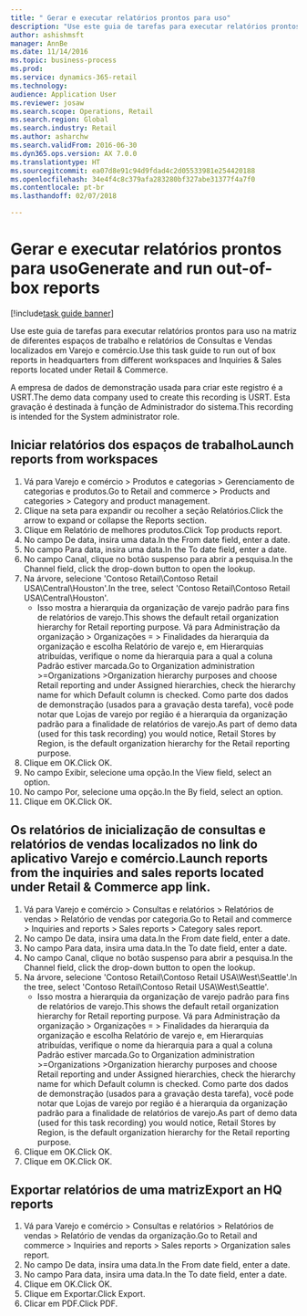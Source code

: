 ```yaml
--- 
title: " Gerar e executar relatórios prontos para uso"
description: "Use este guia de tarefas para executar relatórios prontos para uso na matriz de diferentes espaços de trabalho e relatórios de Consultas e Vendas localizados em Varejo e comércio."
author: ashishmsft
manager: AnnBe
ms.date: 11/14/2016
ms.topic: business-process
ms.prod: 
ms.service: dynamics-365-retail
ms.technology: 
audience: Application User
ms.reviewer: josaw
ms.search.scope: Operations, Retail
ms.search.region: Global
ms.search.industry: Retail
ms.author: asharchw
ms.search.validFrom: 2016-06-30
ms.dyn365.ops.version: AX 7.0.0
ms.translationtype: HT
ms.sourcegitcommit: ea07d8e91c94d9fdad4c2d05533981e254420188
ms.openlocfilehash: 34e4f4c8c379afa283280bf327abe31377f4a7f0
ms.contentlocale: pt-br
ms.lasthandoff: 02/07/2018

---
```

# <a name="generate-and-run-out-of-box-reports"></a><span data-ttu-id="5a7a0-103"> Gerar e executar relatórios prontos para uso</span><span class="sxs-lookup"><span data-stu-id="5a7a0-103">Generate and run out-of-box reports</span></span>

[!include[task guide banner](../includes/task-guide-banner.md)]

<span data-ttu-id="5a7a0-104">Use este guia de tarefas para executar relatórios prontos para uso na matriz de diferentes espaços de trabalho e relatórios de Consultas e Vendas localizados em Varejo e comércio.</span><span class="sxs-lookup"><span data-stu-id="5a7a0-104">Use this task guide to run out of box reports in headquarters from different workspaces and Inquiries & Sales reports located under Retail & Commerce.</span></span>



<span data-ttu-id="5a7a0-105">A empresa de dados de demonstração usada para criar este registro é a USRT.</span><span class="sxs-lookup"><span data-stu-id="5a7a0-105">The demo data company used to create this recording is USRT.</span></span> <span data-ttu-id="5a7a0-106">Esta gravação é destinada à função de Administrador do sistema.</span><span class="sxs-lookup"><span data-stu-id="5a7a0-106">This recording is intended for the System administrator role.</span></span>


## <a name="launch-reports-from-workspaces"></a><span data-ttu-id="5a7a0-107">Iniciar relatórios dos espaços de trabalho</span><span class="sxs-lookup"><span data-stu-id="5a7a0-107">Launch reports from workspaces</span></span>
1. <span data-ttu-id="5a7a0-108">Vá para Varejo e comércio > Produtos e categorias > Gerenciamento de categorias e produtos.</span><span class="sxs-lookup"><span data-stu-id="5a7a0-108">Go to Retail and commerce > Products and categories > Category and product management.</span></span>
2. <span data-ttu-id="5a7a0-109">Clique na seta para expandir ou recolher a seção Relatórios.</span><span class="sxs-lookup"><span data-stu-id="5a7a0-109">Click the arrow to expand or collapse the Reports section.</span></span>
3. <span data-ttu-id="5a7a0-110">Clique em Relatório de melhores produtos.</span><span class="sxs-lookup"><span data-stu-id="5a7a0-110">Click Top products report.</span></span>
4. <span data-ttu-id="5a7a0-111">No campo De data, insira uma data.</span><span class="sxs-lookup"><span data-stu-id="5a7a0-111">In the From date field, enter a date.</span></span>
5. <span data-ttu-id="5a7a0-112">No campo Para data, insira uma data.</span><span class="sxs-lookup"><span data-stu-id="5a7a0-112">In the To date field, enter a date.</span></span>
6. <span data-ttu-id="5a7a0-113">No campo Canal, clique no botão suspenso para abrir a pesquisa.</span><span class="sxs-lookup"><span data-stu-id="5a7a0-113">In the Channel field, click the drop-down button to open the lookup.</span></span>
7. <span data-ttu-id="5a7a0-114">Na árvore, selecione 'Contoso Retail\Contoso Retail USA\Central\Houston'.</span><span class="sxs-lookup"><span data-stu-id="5a7a0-114">In the tree, select 'Contoso Retail\Contoso Retail USA\Central\Houston'.</span></span>
    * <span data-ttu-id="5a7a0-115">Isso mostra a hierarquia da organização de varejo padrão para fins de relatórios de varejo.</span><span class="sxs-lookup"><span data-stu-id="5a7a0-115">This shows the default retail organization hierarchy for Retail reporting purpose.</span></span>   <span data-ttu-id="5a7a0-116">Vá para Administração da organização > Organizações  > Finalidades da hierarquia da organização e escolha Relatório de varejo e, em Hierarquias atribuídas, verifique o nome da hierarquia para a qual a coluna Padrão estiver marcada.</span><span class="sxs-lookup"><span data-stu-id="5a7a0-116">Go to Organization administration >Organizations >Organization hierarchy purposes and choose Retail reporting and under Assigned hierarchies, check the hierarchy name for which Default column is checked.</span></span>      <span data-ttu-id="5a7a0-117">Como parte dos dados de demonstração (usados para a gravação desta tarefa), você pode notar que Lojas de varejo por região é a hierarquia da organização padrão para a finalidade de relatórios de varejo.</span><span class="sxs-lookup"><span data-stu-id="5a7a0-117">As part of demo data (used for this task recording) you would notice, Retail Stores by Region, is the default organization hierarchy for the Retail reporting purpose.</span></span>     
8. <span data-ttu-id="5a7a0-118">Clique em OK.</span><span class="sxs-lookup"><span data-stu-id="5a7a0-118">Click OK.</span></span>
9. <span data-ttu-id="5a7a0-119">No campo Exibir, selecione uma opção.</span><span class="sxs-lookup"><span data-stu-id="5a7a0-119">In the View field, select an option.</span></span>
10. <span data-ttu-id="5a7a0-120">No campo Por, selecione uma opção.</span><span class="sxs-lookup"><span data-stu-id="5a7a0-120">In the By field, select an option.</span></span>
11. <span data-ttu-id="5a7a0-121">Clique em OK.</span><span class="sxs-lookup"><span data-stu-id="5a7a0-121">Click OK.</span></span>

## <a name="launch-reports-from-the-inquiries-and-sales-reports-located-under-retail--commerce-app-link"></a><span data-ttu-id="5a7a0-122">Os relatórios de inicialização de consultas e relatórios de vendas localizados no link do aplicativo Varejo e comércio.</span><span class="sxs-lookup"><span data-stu-id="5a7a0-122">Launch reports from the inquiries and sales reports located under Retail & Commerce app link.</span></span>
1. <span data-ttu-id="5a7a0-123">Vá para Varejo e comércio > Consultas e relatórios > Relatórios de vendas > Relatório de vendas por categoria.</span><span class="sxs-lookup"><span data-stu-id="5a7a0-123">Go to Retail and commerce > Inquiries and reports > Sales reports > Category sales report.</span></span>
2. <span data-ttu-id="5a7a0-124">No campo De data, insira uma data.</span><span class="sxs-lookup"><span data-stu-id="5a7a0-124">In the From date field, enter a date.</span></span>
3. <span data-ttu-id="5a7a0-125">No campo Para data, insira uma data.</span><span class="sxs-lookup"><span data-stu-id="5a7a0-125">In the To date field, enter a date.</span></span>
4. <span data-ttu-id="5a7a0-126">No campo Canal, clique no botão suspenso para abrir a pesquisa.</span><span class="sxs-lookup"><span data-stu-id="5a7a0-126">In the Channel field, click the drop-down button to open the lookup.</span></span>
5. <span data-ttu-id="5a7a0-127">Na árvore, selecione 'Contoso Retail\Contoso Retail USA\West\Seattle'.</span><span class="sxs-lookup"><span data-stu-id="5a7a0-127">In the tree, select 'Contoso Retail\Contoso Retail USA\West\Seattle'.</span></span>
    * <span data-ttu-id="5a7a0-128">Isso mostra a hierarquia da organização de varejo padrão para fins de relatórios de varejo.</span><span class="sxs-lookup"><span data-stu-id="5a7a0-128">This shows the default retail organization hierarchy for Retail reporting purpose.</span></span>   <span data-ttu-id="5a7a0-129">Vá para Administração da organização > Organizações  > Finalidades da hierarquia da organização e escolha Relatório de varejo e, em Hierarquias atribuídas, verifique o nome da hierarquia para a qual a coluna Padrão estiver marcada.</span><span class="sxs-lookup"><span data-stu-id="5a7a0-129">Go to Organization administration >Organizations >Organization hierarchy purposes and choose Retail reporting and under Assigned hierarchies, check the hierarchy name for which Default column is checked.</span></span>      <span data-ttu-id="5a7a0-130">Como parte dos dados de demonstração (usados para a gravação desta tarefa), você pode notar que Lojas de varejo por região é a hierarquia da organização padrão para a finalidade de relatórios de varejo.</span><span class="sxs-lookup"><span data-stu-id="5a7a0-130">As part of demo data (used for this task recording) you would notice, Retail Stores by Region, is the default organization hierarchy for the Retail reporting purpose.</span></span>     
6. <span data-ttu-id="5a7a0-131">Clique em OK.</span><span class="sxs-lookup"><span data-stu-id="5a7a0-131">Click OK.</span></span>
7. <span data-ttu-id="5a7a0-132">Clique em OK.</span><span class="sxs-lookup"><span data-stu-id="5a7a0-132">Click OK.</span></span>

## <a name="export-an-hq-reports"></a><span data-ttu-id="5a7a0-133">Exportar relatórios de uma matriz</span><span class="sxs-lookup"><span data-stu-id="5a7a0-133">Export an HQ reports</span></span>
1. <span data-ttu-id="5a7a0-134">Vá para Varejo e comércio > Consultas e relatórios > Relatórios de vendas > Relatório de vendas da organização.</span><span class="sxs-lookup"><span data-stu-id="5a7a0-134">Go to Retail and commerce > Inquiries and reports > Sales reports > Organization sales report.</span></span>
2. <span data-ttu-id="5a7a0-135">No campo De data, insira uma data.</span><span class="sxs-lookup"><span data-stu-id="5a7a0-135">In the From date field, enter a date.</span></span>
3. <span data-ttu-id="5a7a0-136">No campo Para data, insira uma data.</span><span class="sxs-lookup"><span data-stu-id="5a7a0-136">In the To date field, enter a date.</span></span>
4. <span data-ttu-id="5a7a0-137">Clique em OK.</span><span class="sxs-lookup"><span data-stu-id="5a7a0-137">Click OK.</span></span>
5. <span data-ttu-id="5a7a0-138">Clique em Exportar.</span><span class="sxs-lookup"><span data-stu-id="5a7a0-138">Click Export.</span></span>
6. <span data-ttu-id="5a7a0-139">Clicar em PDF.</span><span class="sxs-lookup"><span data-stu-id="5a7a0-139">Click PDF.</span></span>


